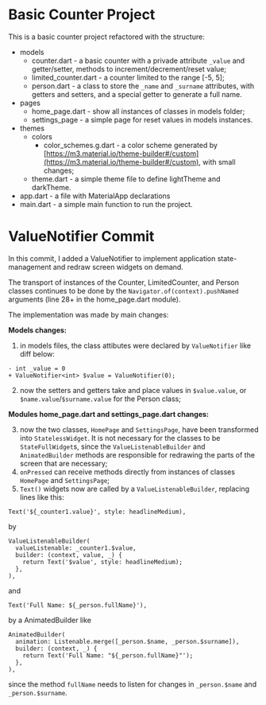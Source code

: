 # Basic Counter Project

This is a basic counter project refactored with the structure:

- models
  - counter.dart - a basic counter with a privade attribute `_value` and getter/setter, methods to increment/decrement/reset value;
  - limited_counter.dart - a counter limited to the range [-5, 5];
  - person.dart - a class to store the `_name` and `_surname` attributes, with getters and setters, and a special getter to generate a full name.
- pages
  - home_page.dart - show all instances of classes in models folder;
  - settings_page - a simple page for reset values in models instances.
- themes
  - colors
    - color_schemes.g.dart - a color scheme generated by [https://m3.material.io/theme-builder#/custom](https://m3.material.io/theme-builder#/custom), with small changes;
  - theme.dart - a simple theme file to define lightTheme and darkTheme.
- app.dart - a file with MaterialApp declarations
- main.dart - a simple main function to run the project.


# ValueNotifier Commit

In this commit, I added a ValueNotifier to implement application state-management and redraw screen widgets on demand.

The transport of instances of the Counter, LimitedCounter, and Person classes continues to be done by the `Navigator.of(context).pushNamed` arguments (line 28+ in the home_page.dart module).

The implementation was made by main changes:

**Models changes:**
1. in models files, the class attibutes were declared by `ValueNotifier` like diff below:
```
- int _value = 0
+ ValueNotifier<int> $value = ValueNotifier(0);
```
2. now the setters and getters take and place values in `$value.value`, or `$name.value`/`$surname.value` for the Person class;

**Modules home_page.dart and settings_page.dart changes:**

3. now the two classes, `HomePage` and `SettingsPage`, have been transformed into `StatelessWidget`. It is not necessary for the classes to be `StateFullWidget`s, since the `ValueListenableBuilder` and `AnimatedBuilder` methods are responsible for redrawing the parts of the screen that are necessary;
4. `onPressed` can receive methods directly from instances of classes `HomePage` and `SettingsPage`;
5. `Text()` widgets now are called by a `ValueListenableBuilder`, replacing lines like this:
```
Text('${_counter1.value}', style: headlineMedium),
```
by 
```
ValueListenableBuilder(
  valueListenable: _counter1.$value,
  builder: (context, value, _) {
    return Text('$value', style: headlineMedium);
  },
),
```
and 
```
Text('Full Name: ${_person.fullName}'),
```
by a AnimatedBuilder like
```
AnimatedBuilder(
  animation: Listenable.merge([_person.$name, _person.$surname]),
  builder: (context, _) {
    return Text('Full Name: "${_person.fullName}"');
  },
),
```
since the method `fullName` needs to listen for changes in `_person.$name` and `_person.$surname`.